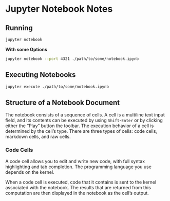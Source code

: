 # Jupyter Notebook Notes

## Running

```sh
jupyter notebook
```

**With some Options**

```sh
jupyter notebook --port 4321 ./path/to/some/notebook.ipynb
```

## Executing Notebooks

```sh
jupyter execute ./path/to/some/notebook.ipynb
```

## Structure of a Notebook Document

The notebook consists of a sequence of cells. A cell is a multiline text input field, and its contents can be executed by using `Shift`-`Enter` or by clicking either the “Play” button the toolbar. The execution behavior of a cell is determined by the cell’s type. There are three types of cells: code cells, markdown cells, and raw cells.

### Code Cells

A code cell allows you to edit and write new code, with full syntax highlighting and tab completion. The programming language you use depends on the kernel.

When a code cell is executed, code that it contains is sent to the kernel associated with the notebook. The results that are returned from this computation are then displayed in the notebook as the cell’s output.

